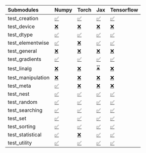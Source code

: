 | Submodules        | Numpy                                                                                                                           | Torch                                                                                                                           | Jax                                                                                                                             | Tensorflow                                                                                                                      |
|:------------------|:--------------------------------------------------------------------------------------------------------------------------------|:--------------------------------------------------------------------------------------------------------------------------------|:--------------------------------------------------------------------------------------------------------------------------------|:--------------------------------------------------------------------------------------------------------------------------------|
| test_creation     | <a href="https://github.com/unifyai/ivy/runs/7925449137?check_suite_focus=true" rel="noopener noreferrer" target="_blank">✅</a> | <a href="https://github.com/unifyai/ivy/runs/7925450588?check_suite_focus=true" rel="noopener noreferrer" target="_blank">✅</a> | <a href="https://github.com/unifyai/ivy/runs/7925452354?check_suite_focus=true" rel="noopener noreferrer" target="_blank">✅</a> | <a href="https://github.com/unifyai/ivy/runs/7925454086?check_suite_focus=true" rel="noopener noreferrer" target="_blank">✅</a> |
| test_device       | <a href="https://github.com/unifyai/ivy/runs/7925449211?check_suite_focus=true" rel="noopener noreferrer" target="_blank">❌</a> | <a href="https://github.com/unifyai/ivy/runs/7925450717?check_suite_focus=true" rel="noopener noreferrer" target="_blank">❌</a> | <a href="https://github.com/unifyai/ivy/runs/7925452485?check_suite_focus=true" rel="noopener noreferrer" target="_blank">❌</a> | <a href="https://github.com/unifyai/ivy/runs/7925454199?check_suite_focus=true" rel="noopener noreferrer" target="_blank">❌</a> |
| test_dtype        | <a href="https://github.com/unifyai/ivy/runs/7925449285?check_suite_focus=true" rel="noopener noreferrer" target="_blank">✅</a> | <a href="https://github.com/unifyai/ivy/runs/7925450822?check_suite_focus=true" rel="noopener noreferrer" target="_blank">✅</a> | <a href="https://github.com/unifyai/ivy/runs/7925452602?check_suite_focus=true" rel="noopener noreferrer" target="_blank">✅</a> | <a href="https://github.com/unifyai/ivy/runs/7925454277?check_suite_focus=true" rel="noopener noreferrer" target="_blank">✅</a> |
| test_elementwise  | <a href="https://github.com/unifyai/ivy/runs/7925449393?check_suite_focus=true" rel="noopener noreferrer" target="_blank">✅</a> | <a href="https://github.com/unifyai/ivy/runs/7925450937?check_suite_focus=true" rel="noopener noreferrer" target="_blank">❌</a> | <a href="https://github.com/unifyai/ivy/runs/7925452712?check_suite_focus=true" rel="noopener noreferrer" target="_blank">✅</a> | <a href="https://github.com/unifyai/ivy/runs/7925454362?check_suite_focus=true" rel="noopener noreferrer" target="_blank">✅</a> |
| test_general      | <a href="https://github.com/unifyai/ivy/runs/7925449543?check_suite_focus=true" rel="noopener noreferrer" target="_blank">❌</a> | <a href="https://github.com/unifyai/ivy/runs/7925451033?check_suite_focus=true" rel="noopener noreferrer" target="_blank">❌</a> | <a href="https://github.com/unifyai/ivy/runs/7925452818?check_suite_focus=true" rel="noopener noreferrer" target="_blank">❌</a> | <a href="https://github.com/unifyai/ivy/runs/7925454443?check_suite_focus=true" rel="noopener noreferrer" target="_blank">❌</a> |
| test_gradients    | <a href="https://github.com/unifyai/ivy/runs/7925449617?check_suite_focus=true" rel="noopener noreferrer" target="_blank">✅</a> | <a href="https://github.com/unifyai/ivy/runs/7925451169?check_suite_focus=true" rel="noopener noreferrer" target="_blank">✅</a> | <a href="https://github.com/unifyai/ivy/runs/7925452903?check_suite_focus=true" rel="noopener noreferrer" target="_blank">✅</a> | <a href="https://github.com/unifyai/ivy/runs/7925454566?check_suite_focus=true" rel="noopener noreferrer" target="_blank">✅</a> |
| test_linalg       | <a href="https://github.com/unifyai/ivy/runs/7925449692?check_suite_focus=true" rel="noopener noreferrer" target="_blank">❌</a> | <a href="https://github.com/unifyai/ivy/runs/7925451310?check_suite_focus=true" rel="noopener noreferrer" target="_blank">❌</a> | <a href="https://github.com/unifyai/ivy/runs/7925452978?check_suite_focus=true" rel="noopener noreferrer" target="_blank">⌛</a> | <a href="https://github.com/unifyai/ivy/runs/7925454689?check_suite_focus=true" rel="noopener noreferrer" target="_blank">❌</a> |
| test_manipulation | <a href="https://github.com/unifyai/ivy/runs/7925449785?check_suite_focus=true" rel="noopener noreferrer" target="_blank">❌</a> | <a href="https://github.com/unifyai/ivy/runs/7925451436?check_suite_focus=true" rel="noopener noreferrer" target="_blank">❌</a> | <a href="https://github.com/unifyai/ivy/runs/7925453076?check_suite_focus=true" rel="noopener noreferrer" target="_blank">❌</a> | <a href="https://github.com/unifyai/ivy/runs/7925454792?check_suite_focus=true" rel="noopener noreferrer" target="_blank">❌</a> |
| test_meta         | <a href="https://github.com/unifyai/ivy/runs/7925449880?check_suite_focus=true" rel="noopener noreferrer" target="_blank">✅</a> | <a href="https://github.com/unifyai/ivy/runs/7925451545?check_suite_focus=true" rel="noopener noreferrer" target="_blank">❌</a> | <a href="https://github.com/unifyai/ivy/runs/7925453166?check_suite_focus=true" rel="noopener noreferrer" target="_blank">❌</a> | <a href="https://github.com/unifyai/ivy/runs/7925454911?check_suite_focus=true" rel="noopener noreferrer" target="_blank">❌</a> |
| test_nest         | <a href="https://github.com/unifyai/ivy/runs/7925449967?check_suite_focus=true" rel="noopener noreferrer" target="_blank">✅</a> | <a href="https://github.com/unifyai/ivy/runs/7925451639?check_suite_focus=true" rel="noopener noreferrer" target="_blank">✅</a> | <a href="https://github.com/unifyai/ivy/runs/7925453277?check_suite_focus=true" rel="noopener noreferrer" target="_blank">✅</a> | <a href="https://github.com/unifyai/ivy/runs/7925454989?check_suite_focus=true" rel="noopener noreferrer" target="_blank">✅</a> |
| test_random       | <a href="https://github.com/unifyai/ivy/runs/7925450056?check_suite_focus=true" rel="noopener noreferrer" target="_blank">✅</a> | <a href="https://github.com/unifyai/ivy/runs/7925451727?check_suite_focus=true" rel="noopener noreferrer" target="_blank">✅</a> | <a href="https://github.com/unifyai/ivy/runs/7925453378?check_suite_focus=true" rel="noopener noreferrer" target="_blank">✅</a> | <a href="https://github.com/unifyai/ivy/runs/7925455095?check_suite_focus=true" rel="noopener noreferrer" target="_blank">✅</a> |
| test_searching    | <a href="https://github.com/unifyai/ivy/runs/7925450147?check_suite_focus=true" rel="noopener noreferrer" target="_blank">✅</a> | <a href="https://github.com/unifyai/ivy/runs/7925451809?check_suite_focus=true" rel="noopener noreferrer" target="_blank">✅</a> | <a href="https://github.com/unifyai/ivy/runs/7925453471?check_suite_focus=true" rel="noopener noreferrer" target="_blank">✅</a> | <a href="https://github.com/unifyai/ivy/runs/7925455175?check_suite_focus=true" rel="noopener noreferrer" target="_blank">✅</a> |
| test_set          | <a href="https://github.com/unifyai/ivy/runs/7925450212?check_suite_focus=true" rel="noopener noreferrer" target="_blank">✅</a> | <a href="https://github.com/unifyai/ivy/runs/7925451907?check_suite_focus=true" rel="noopener noreferrer" target="_blank">✅</a> | <a href="https://github.com/unifyai/ivy/runs/7925453636?check_suite_focus=true" rel="noopener noreferrer" target="_blank">✅</a> | <a href="https://github.com/unifyai/ivy/runs/7925455257?check_suite_focus=true" rel="noopener noreferrer" target="_blank">✅</a> |
| test_sorting      | <a href="https://github.com/unifyai/ivy/runs/7925450286?check_suite_focus=true" rel="noopener noreferrer" target="_blank">✅</a> | <a href="https://github.com/unifyai/ivy/runs/7925452049?check_suite_focus=true" rel="noopener noreferrer" target="_blank">✅</a> | <a href="https://github.com/unifyai/ivy/runs/7925453746?check_suite_focus=true" rel="noopener noreferrer" target="_blank">✅</a> | <a href="https://github.com/unifyai/ivy/runs/7925455323?check_suite_focus=true" rel="noopener noreferrer" target="_blank">✅</a> |
| test_statistical  | <a href="https://github.com/unifyai/ivy/runs/7925450393?check_suite_focus=true" rel="noopener noreferrer" target="_blank">✅</a> | <a href="https://github.com/unifyai/ivy/runs/7925452164?check_suite_focus=true" rel="noopener noreferrer" target="_blank">❌</a> | <a href="https://github.com/unifyai/ivy/runs/7925453879?check_suite_focus=true" rel="noopener noreferrer" target="_blank">✅</a> | <a href="https://github.com/unifyai/ivy/runs/7925455405?check_suite_focus=true" rel="noopener noreferrer" target="_blank">✅</a> |
| test_utility      | <a href="https://github.com/unifyai/ivy/runs/7925450513?check_suite_focus=true" rel="noopener noreferrer" target="_blank">✅</a> | <a href="https://github.com/unifyai/ivy/runs/7925452251?check_suite_focus=true" rel="noopener noreferrer" target="_blank">✅</a> | <a href="https://github.com/unifyai/ivy/runs/7925453992?check_suite_focus=true" rel="noopener noreferrer" target="_blank">✅</a> | <a href="https://github.com/unifyai/ivy/runs/7925455487?check_suite_focus=true" rel="noopener noreferrer" target="_blank">✅</a> |